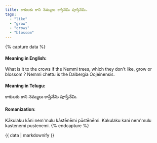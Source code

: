 ```yaml
---
title: కాకులకు కాని నెమ్ములు కాస్తేనేమి పూస్తేనేమి.
tags:
  - "like"
  - "grow"
  - "crows"
  - "blossom"
---
```


{% capture data %}
#### Meaning in English:
What is it to the crows if the Nemmi trees, which they don't like, grow or blossom ?
Nemmi chettu is the Dalbergia Oojeinensis.

#### Meaning in Telugu:
కాకులకు కాని నెమ్ములు కాస్తేనేమి పూస్తేనేమి.

#### Romanization:
Kākulaku kāni nem'mulu kāstēnēmi pūstēnēmi.
Kakulaku kani nem'mulu kastenemi pustenemi.
{% endcapture %}

{{ data | markdownify }}

